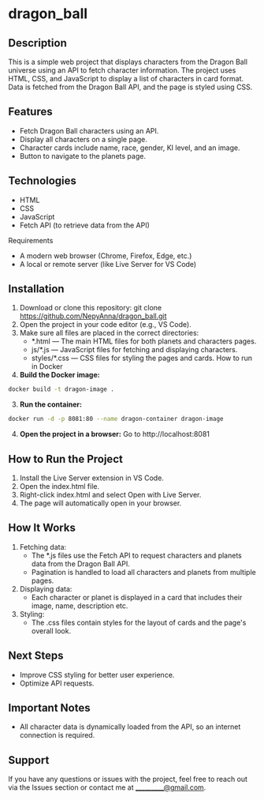 # dragon_ball
Description
-------------------------------------------------------------------------
This is a simple web project that displays characters 
from the Dragon Ball universe using an API to fetch character 
information. The project uses HTML, CSS, and JavaScript to display 
a list of characters in card format. Data is fetched from the Dragon 
Ball API, and the page is styled using CSS.

Features
-------------------------------------------------------------------------
* Fetch Dragon Ball characters using an API.
* Display all characters on a single page.
* Character cards include name, race, gender, KI level, and an image.
* Button to navigate to the planets page.

Technologies
-------------------------------------------------------------------------
* HTML
* CSS
* JavaScript
* Fetch API (to retrieve data from the API)

Requirements
* A modern web browser (Chrome, Firefox, Edge, etc.)
* A local or remote server (like Live Server for VS Code)

Installation
-------------------------------------------------------------------------
1. Download or clone this repository:
    git clone https://github.com/NepyAnna/dragon_ball.git
2. Open the project in your code editor (e.g., VS Code).
3. Make sure all files are placed in the correct directories:
    * *.html — The main HTML files for both planets and characters pages.
    * js/*.js — JavaScript files for fetching and displaying characters.
    * styles/*.css — CSS files for styling the pages and cards.
How to run in Docker
1. **Build the Docker image:**
```bash
docker build -t dragon-image .
```
3. **Run the container:**
```bash
docker run -d -p 8081:80 --name dragon-container dragon-image
```
4. **Open the project in a browser:**
   Go to http://localhost:8081

How to Run the Project
-------------------------------------------------------------------------
1. Install the Live Server extension in VS Code.
2. Open the index.html file.
3. Right-click index.html and select Open with Live Server.
4. The page will automatically open in your browser.

How It Works
-------------------------------------------------------------------------
1. Fetching data:
    * The *.js files use the Fetch API to request characters and planets data 
    from the Dragon Ball API.
    * Pagination is handled to load all characters and planets from multiple pages.
2. Displaying data:
    * Each character or planet is displayed in a card that includes their image, 
    name, description etc.
3. Styling:
    * The .css files contain styles for the layout of cards and the page's overall look.

Next Steps
-------------------------------------------------------------------------
* Improve CSS styling for better user experience.
* Optimize API requests.

Important Notes
-------------------------------------------------------------------------
* All character data is dynamically loaded from the API, so an internet 
connection is required.

Support
-------------------------------------------------------------------------
If you have any questions or issues with the project, feel free to reach 
out via the Issues section or contact me at _________@gmail.com.
